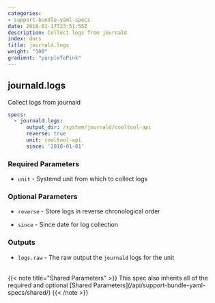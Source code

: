 ```yaml
---
categories:
- support-bundle-yaml-specs
date: 2018-01-17T23:51:55Z
description: Collect logs from journald
index: docs
title: journald.logs
weight: "100"
gradient: "purpleToPink"
---
```


## journald.logs

Collect logs from journald


```yaml
specs:
  - journald.logs:
      output_dir: /system/journald/cooltool-api
      reverse: true
      unit: cooltool-api
      since: '2018-01-01'
```


### Required Parameters


- `unit` - Systemd unit from which to collect logs



### Optional Parameters


- `reverse` - Store logs in reverse chronological order


- `since` - Since date for log collection



### Outputs

    
- `logs.raw` - The raw output the `journald` logs for the unit


<br>
{{< note title="Shared Parameters" >}}
This spec also inherits all of the required and optional [Shared Parameters](/api/support-bundle-yaml-specs/shared/)
{{< /note >}}

    